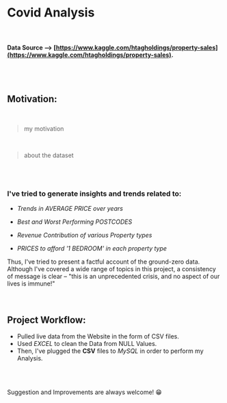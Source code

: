 # Covid Analysis
<br/>


#### Data Source --> [https://www.kaggle.com/htagholdings/property-sales](https://www.kaggle.com/htagholdings/property-sales).
<br/>
<br/>

## Motivation:
<br/>

> my motivation
<br/>

> about the dataset
<br/>
<br/>

### I've tried to generate insights and trends related to:

-   *Trends in AVERAGE PRICE over years*

-   *Best and Worst Performing POSTCODES*

-   *Revenue Contribution of various Property types*

-   *PRICES to afford '1 BEDROOM' in each property type*


Thus, I've tried to present a factful account of the ground-zero data. Although I've covered a wide range of topics in this project, a consistency of message is clear – "this
is an unprecedented crisis, and no aspect of our lives is immune!"
<br/>
<br/>
<br/>

## Project Workflow:
-   Pulled live data from the Website in the form of CSV files.
-   Used *_EXCEL_* to clean the Data from NULL Values.
-   Then, I've plugged the **CSV** files to *_MySQL_* in order to perform my Analysis.
<br/>
<br/>

    
Suggestion and Improvements are always welcome! :grin:


